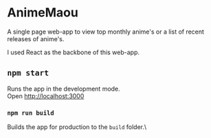 # AnimeMaou

A single page web-app to view top monthly anime's or a list of recent releases of anime's.

I used React as the backbone of this web-app.

## `npm start`
Runs the app in the development mode.\
Open [http://localhost:3000](http://localhost:3000)

### `npm run build`
Builds the app for production to the `build` folder.\


